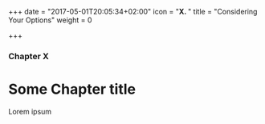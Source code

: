 +++
date = "2017-05-01T20:05:34+02:00"
icon = "<b>X. </b>"
title = "Considering Your Options"
weight = 0

+++

### Chapter X

# Some Chapter title

Lorem ipsum
